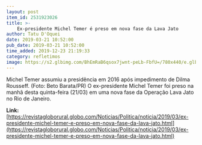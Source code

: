 ```yaml
---
layout: post
item_id: 2531923026
title: >-
    Ex-presidente Michel Temer é preso em nova fase da Lava Jato
author: Tatu D'Oquei
date: 2019-03-21 10:52:00
pub_date: 2019-03-21 10:52:00
time_added: 2019-12-23 21:19:33
category: refletimos
image: https://s2.glbimg.com/BhEmRaB6qsox7jwnt-peLb-FbfU=/780x440/e.glbimg.com/og/ed/f/original/2016/11/09/temer_beto_barata_pr.jpg
---
```


Michel Temer assumiu a presidência em 2016 após impedimento de Dilma Rousseff. (Foto: Beto Barata/PR) O ex-presidente Michel Temer foi preso na manhã desta quinta-feira (21/03) em uma nova fase da Operação Lava Jato no Rio de Janeiro.

**Link:** [https://revistagloborural.globo.com/Noticias/Politica/noticia/2019/03/ex-presidente-michel-temer-e-preso-em-nova-fase-da-lava-jato.html](https://revistagloborural.globo.com/Noticias/Politica/noticia/2019/03/ex-presidente-michel-temer-e-preso-em-nova-fase-da-lava-jato.html)


